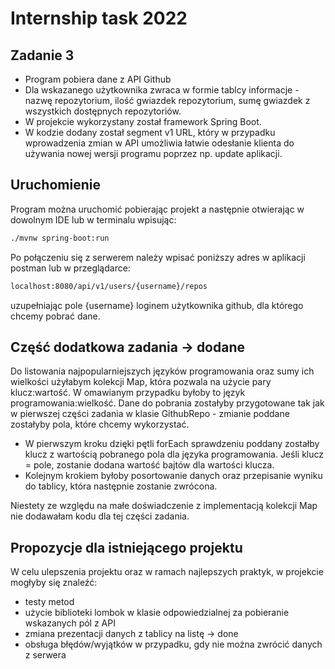 # Internship task 2022


## Zadanie 3

- Program pobiera dane z API Github
- Dla wskazanego użytkownika zwraca w formie tablcy informacje - nazwę repozytorium, ilość gwiazdek repozytorium, sumę gwiazdek z wszystkich dostępnych repozytoriów.  
- W projekcie wykorzystany został framework Spring Boot.
- W kodzie dodany został segment v1 URL, który w przypadku wprowadzenia zmian w API umożliwia łatwie odesłanie klienta do używania nowej wersji programu poprzez np. update aplikacji.
 
## Uruchomienie

Program można uruchomić pobierając projekt a następnie otwierając w dowolnym IDE lub w terminalu wpisując: 

```sh
./mvnw spring-boot:run
```

Po połączeniu się z serwerem należy wpisać poniższy adres w aplikacji postman lub w przeglądarce:


```sh
localhost:8080/api/v1/users/{username}/repos
```

uzupełniając pole {username} loginem użytkownika github, dla którego chcemy pobrać dane.

## Część dodatkowa zadania -> dodane

Do listowania najpopularniejszych języków programowania oraz sumy ich wielkości użyłabym kolekcji Map, która pozwala na użycie pary klucz:wartość. W omawianym przypadku byłoby to język programowania:wielkość. Dane do pobrania zostałyby przygotowane tak jak w pierwszej części zadania w klasie GithubRepo - zmianie poddane zostałyby pola, które chcemy wykorzystać.

- W pierwszym kroku dzięki pętli forEach sprawdzeniu poddany zostałby klucz z wartością pobranego pola dla języka programowania. Jeśli klucz = pole, zostanie dodana wartość bajtów dla wartości klucza.
- Kolejnym krokiem byłoby posortowanie danych oraz przepisanie wyniku do tablicy, która następnie zostanie zwrócona.

Niestety ze względu na małe doświadczenie z implementacją kolekcji Map nie dodawałam kodu dla tej części zadania.

## Propozycje dla istniejącego projektu

W celu ulepszenia projektu oraz w ramach najlepszych praktyk, w projekcie mogłyby się znaleźć:

- testy metod
- użycie biblioteki lombok w klasie odpowiedzialnej za pobieranie wskazanych pól z API
- zmiana prezentacji danych z tablicy na listę -> done
- obsługa błędów/wyjątków w przypadku, gdy nie można zwrócić danych z serwera 



